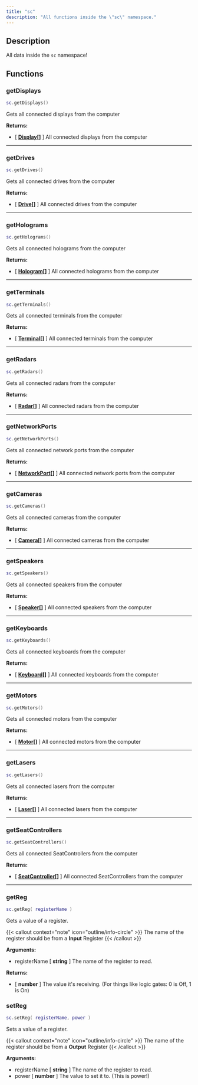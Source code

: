 ```yaml
---
title: "sc"
description: "All functions inside the \"sc\" namespace."
---
```


## Description

All data inside the `sc` namespace!

## Functions

### getDisplays

```lua
sc.getDisplays()
```

Gets all connected displays from the computer

**Returns:**
- [ **[Display](/docs/lua-api/components/display/)[]** ] All connected displays from the computer

---

### getDrives

```lua
sc.getDrives()
```

Gets all connected drives from the computer

**Returns:**
- [ **[Drive](/docs/lua-api/components/drive/)[]** ] All connected drives from the computer

---

### getHolograms

```lua
sc.getHolograms()
```

Gets all connected holograms from the computer

**Returns:**
- [ **[Hologram](/docs/lua-api/components/hologram/)[]** ] All connected holograms from the computer

---

### getTerminals

```lua
sc.getTerminals()
```

Gets all connected terminals from the computer

**Returns:**
- [ **[Terminal](/docs/lua-api/components/terminal/)[]** ] All connected terminals from the computer

---

### getRadars

```lua
sc.getRadars()
```

Gets all connected radars from the computer

**Returns:**
- [ **[Radar](/docs/lua-api/components/radar/)[]** ] All connected radars from the computer

---

### getNetworkPorts

```lua
sc.getNetworkPorts()
```

Gets all connected network ports from the computer

**Returns:**
- [ **[NetworkPort](/docs/lua-api/components/networkport/)[]** ] All connected network ports from the computer

---

### getCameras

```lua
sc.getCameras()
```

Gets all connected cameras from the computer

**Returns:**
- [ **[Camera](/docs/lua-api/components/camera/)[]** ] All connected cameras from the computer

---

### getSpeakers

```lua
sc.getSpeakers()
```

Gets all connected speakers from the computer

**Returns:**
- [ **[Speaker](/docs/lua-api/components/speaker/)[]** ] All connected speakers from the computer

---

### getKeyboards

```lua
sc.getKeyboards()
```

Gets all connected keyboards from the computer


**Returns:**
- [ **[Keyboard](/docs/lua-api/components/keyboard/)[]** ] All connected keyboards from the computer

---

### getMotors

```lua
sc.getMotors()
```

Gets all connected motors from the computer

**Returns:**
- [ **[Motor](/docs/lua-api/components/motor/)[]** ] All connected motors from the computer

---

### getLasers

```lua
sc.getLasers()
```

Gets all connected lasers from the computer

**Returns:**
- [ **[Laser](/docs/lua-api/components/laser/)[]** ] All connected lasers from the computer

---

### getSeatControllers

```lua
sc.getSeatControllers()
```

Gets all connected SeatControllers from the computer

**Returns:**
- [ **[SeatController](/docs/lua-api/components/seatcontroller/)[]** ] All connected SeatControllers from the computer

---

### getReg

```lua
sc.getReg( registerName )
```

Gets a value of a register.

{{< callout context="note" icon="outline/info-circle" >}}
The name of the register should be from a **Input** Register
{{< /callout >}}

**Arguments:**
- registerName [ **string** ] The name of the register to read.

**Returns:**
- [ **number** ] The value it's receiving. (For things like logic gates: 0 is Off, 1 is On)


### setReg

```lua
sc.setReg( registerName, power )
```

Sets a value of a register.

{{< callout context="note" icon="outline/info-circle" >}}
The name of the register should be from a **Output** Register
{{< /callout >}}

**Arguments:**
- registerName [ **string** ] The name of the register to read.
- power [ **number** ] The value to set it to. (This is power!)
